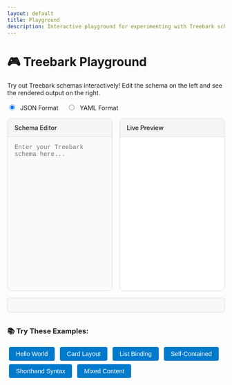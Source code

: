 ```yaml
---
layout: default
title: Playground
description: Interactive playground for experimenting with Treebark schemas
---
```


<style>
.playground-container {
    display: grid;
    grid-template-columns: 1fr 1fr;
    gap: 1rem;
    margin: 1rem 0;
    height: 400px;
}

.playground-panel {
    border: 1px solid #ddd;
    border-radius: 8px;
    overflow: hidden;
    display: flex;
    flex-direction: column;
}

.panel-header {
    background: #f5f5f5;
    padding: 0.75rem 1rem;
    border-bottom: 1px solid #ddd;
    font-weight: 600;
    color: #333;
}

.editor {
    flex: 1;
    padding: 1rem;
    font-family: 'Monaco', 'Courier New', monospace;
    font-size: 14px;
    border: none;
    resize: none;
    outline: none;
    background: #fafafa;
}

.output {
    flex: 1;
    padding: 1rem;
    overflow: auto;
    background: white;
}

.error {
    color: #d73a49;
    background: #ffeef0;
    padding: 0.5rem;
    border-radius: 4px;
    border: 1px solid #f1b2b8;
    font-size: 0.9rem;
}

.examples {
    margin: 2rem 0;
}

.example-button {
    display: inline-block;
    background: #007acc;
    color: white;
    padding: 0.5rem 1rem;
    margin: 0.25rem;
    border: none;
    border-radius: 4px;
    cursor: pointer;
    font-size: 0.9rem;
    text-decoration: none;
}

.example-button:hover {
    background: #005a9c;
    color: white;
}

.format-toggle {
    margin: 1rem 0;
}

.format-toggle label {
    margin-right: 1rem;
    cursor: pointer;
}

.format-toggle input[type="radio"] {
    margin-right: 0.5rem;
}

.html-output {
    background: #f8f8f8;
    border: 1px solid #ddd;
    border-radius: 4px;
    padding: 1rem;
    margin-top: 1rem;
    font-family: 'Monaco', 'Courier New', monospace;
    font-size: 0.85rem;
    white-space: pre-wrap;
    overflow-x: auto;
}

@media (max-width: 768px) {
    .playground-container {
        grid-template-columns: 1fr;
        height: auto;
    }
    
    .playground-panel {
        height: 300px;
    }
}
</style>

# 🎮 Treebark Playground

Try out Treebark schemas interactively! Edit the schema on the left and see the rendered output on the right.

<div class="format-toggle">
    <label><input type="radio" name="format" value="json" checked> JSON Format</label>
    <label><input type="radio" name="format" value="yaml"> YAML Format</label>
</div>

<div class="playground-container">
    <div class="playground-panel">
        <div class="panel-header">Schema Editor</div>
        <textarea class="editor" id="schema-editor" placeholder="Enter your Treebark schema here..."></textarea>
    </div>
    <div class="playground-panel">
        <div class="panel-header">Live Preview</div>
        <div class="output" id="output"></div>
    </div>
</div>

<div class="html-output" id="html-output"></div>

<div class="examples">
    <h3>📚 Try These Examples:</h3>
    <button class="example-button" onclick="loadExample('hello')">Hello World</button>
    <button class="example-button" onclick="loadExample('card')">Card Layout</button>
    <button class="example-button" onclick="loadExample('list')">List Binding</button>
    <button class="example-button" onclick="loadExample('template')">Self-Contained</button>
    <button class="example-button" onclick="loadExample('shorthand')">Shorthand Syntax</button>
    <button class="example-button" onclick="loadExample('mixed')">Mixed Content</button>
</div>

<script src="{{ '/js/treebark-browser.js' | relative_url }}"></script>
<script>
// Wait for the module to be available
window.addEventListener('load', function() {
    const editor = document.getElementById('schema-editor');
    const output = document.getElementById('output');
    const htmlOutput = document.getElementById('html-output');
    const formatRadios = document.querySelectorAll('input[name="format"]');
    
    let currentFormat = 'json';
    
    // Check if treebark is available
    if (typeof window.renderToDOM === 'undefined') {
        output.innerHTML = '<div class="error">Treebark library not loaded. Please check the console for errors.</div>';
        return;
    }
    
    // Example schemas
    const examples = {
        hello: {
            json: `{
  "div": "Hello world"
}`,
            yaml: `div: "Hello world"`
        },
        card: {
            json: `{
  "div": {
    "class": "card",
    "$children": [
      { "h2": "{{title}}" },
      { "p": "{{description}}" }
    ]
  }
}`,
            yaml: `div:
  class: card
  $children:
    - h2: "{{title}}"
    - p: "{{description}}"`
        },
        list: {
            json: `{
  "$template": {
    "ul": {
      "$bind": "items",
      "$children": [
        { "li": "{{name}} - {{price}}" }
      ]
    }
  },
  "$data": {
    "items": [
      { "name": "Laptop", "price": "$999" },
      { "name": "Phone", "price": "$499" }
    ]
  }
}`,
            yaml: `$template:
  ul:
    $bind: items
    $children:
      - li: "{{name}} - {{price}}"
$data:
  items:
    - name: "Laptop"
      price: "$999"
    - name: "Phone"
      price: "$499"`
        },
        template: {
            json: `{
  "$template": {
    "div": {
      "class": "product-card",
      "$children": [
        { "h2": "{{name}}" },
        { "p": "Only {{price}}!" }
      ]
    }
  },
  "$data": {
    "name": "Gaming Laptop",
    "price": "$1299"
  }
}`,
            yaml: `$template:
  div:
    class: product-card
    $children:
      - h2: "{{name}}"
      - p: "Only {{price}}!"
$data:
  name: "Gaming Laptop"
  price: "$1299"`
        },
        shorthand: {
            json: `{
  "div": [
    { "h2": "Welcome" },
    { "p": "This is much cleaner!" },
    {
      "ul": [
        { "li": "Item 1" },
        { "li": "Item 2" },
        { "li": "Item 3" }
      ]
    }
  ]
}`,
            yaml: `div:
  - h2: "Welcome"
  - p: "This is much cleaner!"
  - ul:
      - li: "Item 1"
      - li: "Item 2"
      - li: "Item 3"`
        },
        mixed: {
            json: `{
  "div": {
    "$children": [
      "Hello ",
      { "span": { "style": "color: blue;", "$children": ["World"] } },
      "!"
    ]
  }
}`,
            yaml: `div:
  $children:
    - "Hello "
    - span:
        style: "color: blue;"
        $children: ["World"]
    - "!"`
        }
    };
    
    // Load example function
    window.loadExample = function(exampleKey) {
        const example = examples[exampleKey];
        if (example) {
            editor.value = example[currentFormat];
            renderSchema();
        }
    };
    
    // Format change handler
    formatRadios.forEach(radio => {
        radio.addEventListener('change', function() {
            currentFormat = this.value;
            // Clear editor when switching formats
            editor.value = '';
            output.innerHTML = '';
            htmlOutput.textContent = '';
        });
    });
    
    // Render function
    function renderSchema() {
        const schemaText = editor.value.trim();
        if (!schemaText) {
            output.innerHTML = '<div style="color: #666; font-style: italic;">Enter a schema to see the preview</div>';
            htmlOutput.textContent = '';
            return;
        }
        
        try {
            let schema;
            
            if (currentFormat === 'yaml') {
                // For now, show a message that YAML requires a parser
                output.innerHTML = '<div class="error">YAML parsing requires the js-yaml library. Please use JSON format in this playground.</div>';
                htmlOutput.textContent = '';
                return;
            } else {
                schema = JSON.parse(schemaText);
            }
            
            // Check if treebark functions are available
            if (typeof window.renderToDOM === 'undefined') {
                output.innerHTML = '<div class="error">Treebark library not loaded. Please check the console for errors.</div>';
                return;
            }
            
            // Render with treebark
            const fragment = window.renderToDOM(schema);
            
            // Clear and append result
            output.innerHTML = '';
            output.appendChild(fragment.cloneNode(true));
            
            // Show HTML output
            const tempDiv = document.createElement('div');
            tempDiv.appendChild(fragment.cloneNode(true));
            htmlOutput.textContent = tempDiv.innerHTML;
            
        } catch (error) {
            output.innerHTML = `<div class="error">Error: ${error.message}</div>`;
            htmlOutput.textContent = '';
        }
    }
    
    // Editor input handler
    editor.addEventListener('input', renderSchema);
    
    // Load initial example
    loadExample('hello');
});
</script>